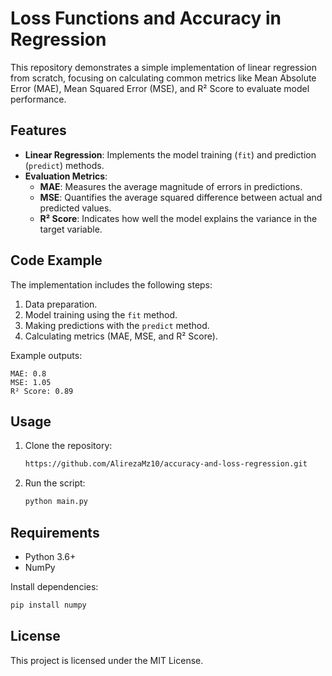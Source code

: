 # Loss Functions and Accuracy in Regression

This repository demonstrates a simple implementation of linear regression from scratch, focusing on calculating common metrics like Mean Absolute Error (MAE), Mean Squared Error (MSE), and R² Score to evaluate model performance.

## Features

- **Linear Regression**: Implements the model training (`fit`) and prediction (`predict`) methods.
- **Evaluation Metrics**:
  - **MAE**: Measures the average magnitude of errors in predictions.
  - **MSE**: Quantifies the average squared difference between actual and predicted values.
  - **R² Score**: Indicates how well the model explains the variance in the target variable.

## Code Example

The implementation includes the following steps:
1. Data preparation.
2. Model training using the `fit` method.
3. Making predictions with the `predict` method.
4. Calculating metrics (MAE, MSE, and R² Score).

Example outputs:
```plaintext
MAE: 0.8
MSE: 1.05
R² Score: 0.89
```

## Usage

1. Clone the repository:
   ```bash
   https://github.com/AlirezaMz10/accuracy-and-loss-regression.git
   ```
2. Run the script:
   ```bash
   python main.py
   ```

## Requirements

- Python 3.6+
- NumPy

Install dependencies:
```bash
pip install numpy
```

## License

This project is licensed under the MIT License.

